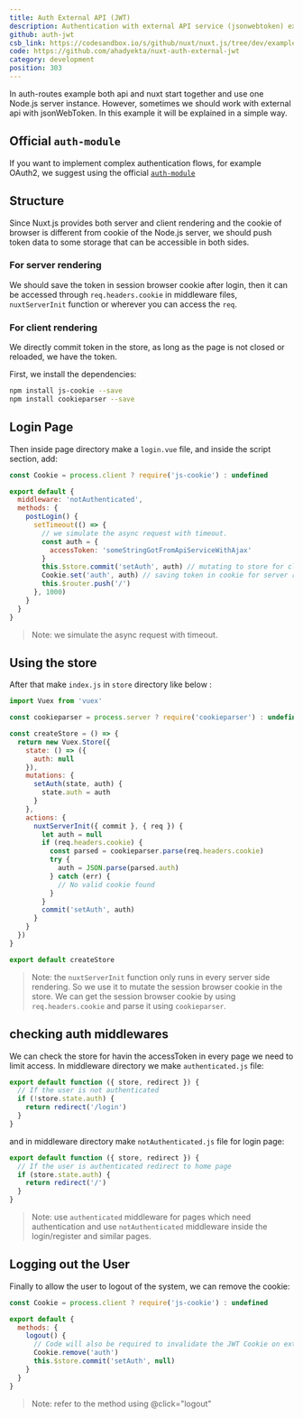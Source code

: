 ```yaml
---
title: Auth External API (JWT)
description: Authentication with external API service (jsonwebtoken) example with Nuxt.js
github: auth-jwt
csb_link: https://codesandbox.io/s/github/nuxt/nuxt.js/tree/dev/examples/auth-jwt?fontsize=14&hidenavigation=1&theme=dark
code: https://github.com/ahadyekta/nuxt-auth-external-jwt
category: development
position: 303
---
```


In auth-routes example both api and nuxt start together and use one Node.js server instance. However, sometimes we should work with external api with jsonWebToken. In this example it will be explained in a simple way.

## Official `auth-module`

If you want to implement complex authentication flows, for example OAuth2, we suggest using the official [`auth-module`](https://github.com/nuxt-community/auth-module)

## Structure

Since Nuxt.js provides both server and client rendering and the cookie of browser is different from cookie of the Node.js server, we should push token data to some storage that can be accessible in both sides.

### For server rendering

We should save the token in session browser cookie after login, then it can be accessed through `req.headers.cookie` in middleware files, `nuxtServerInit` function or wherever you can access the `req`.

### For client rendering

We directly commit token in the store, as long as the page is not closed or reloaded, we have the token.

First, we install the dependencies:

```bash
npm install js-cookie --save
npm install cookieparser --save
```

## Login Page

Then inside page directory make a `login.vue` file, and inside the script section, add:

```js
const Cookie = process.client ? require('js-cookie') : undefined

export default {
  middleware: 'notAuthenticated',
  methods: {
    postLogin() {
      setTimeout(() => {
        // we simulate the async request with timeout.
        const auth = {
          accessToken: 'someStringGotFromApiServiceWithAjax'
        }
        this.$store.commit('setAuth', auth) // mutating to store for client rendering
        Cookie.set('auth', auth) // saving token in cookie for server rendering
        this.$router.push('/')
      }, 1000)
    }
  }
}
```

> Note: we simulate the async request with timeout.

## Using the store

After that make `index.js` in `store` directory like below :

```javascript
import Vuex from 'vuex'

const cookieparser = process.server ? require('cookieparser') : undefined

const createStore = () => {
  return new Vuex.Store({
    state: () => ({
      auth: null
    }),
    mutations: {
      setAuth(state, auth) {
        state.auth = auth
      }
    },
    actions: {
      nuxtServerInit({ commit }, { req }) {
        let auth = null
        if (req.headers.cookie) {
          const parsed = cookieparser.parse(req.headers.cookie)
          try {
            auth = JSON.parse(parsed.auth)
          } catch (err) {
            // No valid cookie found
          }
        }
        commit('setAuth', auth)
      }
    }
  })
}

export default createStore
```

> Note: the `nuxtServerInit` function only runs in every server side rendering. So we use it to mutate the session browser cookie in the store. We can get the session browser cookie by using `req.headers.cookie` and parse it using `cookieparser`.

## checking auth middlewares

We can check the store for havin the accessToken in every page we need to limit access. In middleware directory we make `authenticated.js` file:

```javascript
export default function ({ store, redirect }) {
  // If the user is not authenticated
  if (!store.state.auth) {
    return redirect('/login')
  }
}
```

and in middleware directory make `notAuthenticated.js` file for login page:

```javascript
export default function ({ store, redirect }) {
  // If the user is authenticated redirect to home page
  if (store.state.auth) {
    return redirect('/')
  }
}
```

> Note: use `authenticated` middleware for pages which need authentication and use `notAuthenticated` middleware inside the login/register and similar pages.

## Logging out the User

Finally to allow the user to logout of the system, we can remove the cookie:

```javascript
const Cookie = process.client ? require('js-cookie') : undefined

export default {
  methods: {
    logout() {
      // Code will also be required to invalidate the JWT Cookie on external API
      Cookie.remove('auth')
      this.$store.commit('setAuth', null)
    }
  }
}
```

> Note: refer to the method using @click="logout"

<code-sandbox :src="csb_link"></code-sandbox>
